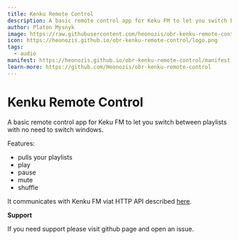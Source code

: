 ```yaml
---
title: Kenku Remote Control
description: A basic remote control app for Keku FM to let you switch between playlists with no need to switch windows.
author: Platon Mysnyk
image: https://raw.githubusercontent.com/heonozis/obr-kenku-remote-control/main/docs/header.jpg
icon: https://heonozis.github.io/obr-kenku-remote-control/logo.png
tags:
  - audio
manifest: https://heonozis.github.io/obr-kenku-remote-control/manifest.json
learn-more: https://github.com/Heonozis/obr-kenku-remote-control
---
```


# Kenku Remote Control

A basic remote control app for Keku FM to let you switch between playlists with no need to switch windows.

Features:
- pulls your playlists
- play
- pause
- mute
- shuffle

It communicates with Kenku FM viat HTTP API described [here](https://www.kenku.fm/docs/using-kenku-remote).

**Support**

If you need support please visit github page and open an issue.